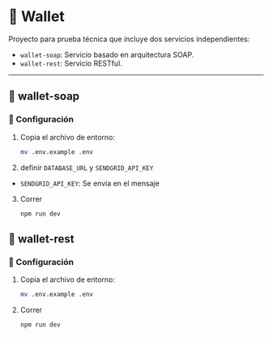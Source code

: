 # 💼 Wallet

Proyecto para prueba técnica que incluye dos servicios independientes:

- `wallet-soap`: Servicio basado en arquitectura SOAP.
- `wallet-rest`: Servicio RESTful.

---

## 📁 wallet-soap

### 🔧 Configuración

1. Copia el archivo de entorno:

   ```bash
   mv .env.example .env

2. definir `DATABASE_URL` y `SENDGRID_API_KEY`

- `SENDGRID_API_KEY`: Se envia en el mensaje

3. Correr
    ```bash
    npm run dev


## 📁 wallet-rest

### 🔧 Configuración

1. Copia el archivo de entorno:

   ```bash
   mv .env.example .env

2. Correr
    ```bash
    npm run dev





